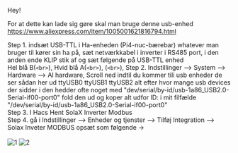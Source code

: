Hey!

For at dette kan lade sig gøre skal man bruge denne usb-enhed 
https://www.aliexpress.com/item/1005001621816794.html


Step 1. indsæt USB-TTL i Ha-enheden (Pi4-nuc-bærebar) whatever man bruger til kører sin ha på, sæt netværkkabel i inverter i RS485 port, i den anden ende KLIP stik af og sæt følgende på USB-TTL enhed<br>
Hel blå B(`<br>`),
Hvid blå A(`<br>`),
(`<br>`),
Step 2. Indstillinger --> System --> Hardware --> Al hardware, Scroll ned indtil du kommer tili usb enheder de ser sådan her ud ttyUSB0 ttyUSB1 ttyUSB2 alt efter hvor mange usb devices der sidder i
den hedder ofte noget med "dev/serial/by-id/usb-1a86_USB2.0-Serial-if00-port0" fold den ud og koper alt udfor ID: i mit filfælde "/dev/serial/by-id/usb-1a86_USB2.0-Serial-if00-port0"
<br>
Step 3. I Hacs Hent SolaX Inverter Modbus
<br>
Step 4. gå i Indstillinger --> Enheder og tjenster --> Tilføj Integration --> Solax Inveter MODBUS opsæt som følgende ->
<br>
<br>
![1](https://github.com/fontexD/Home-assistant/assets/87015443/44abda9b-8038-45be-8dbe-e0548f0eecd0)
![2](https://github.com/fontexD/Home-assistant/assets/87015443/d99f34d9-0224-4fb5-b013-97218e86dd03)
